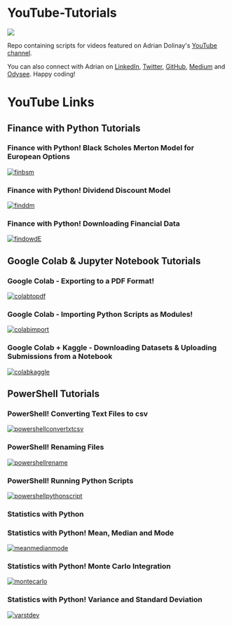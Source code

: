 # YouTube-Tutorials

<a target="new" href="https://www.youtube.com/@AdrianDolinay"><img border=0 src="https://img.shields.io/badge/YouTube-red?style=for-the-badge&logo=youtube&logoColor=white"></a>

Repo containing scripts for videos featured on Adrian Dolinay's [YouTube channel](https://www.youtube.com/c/AdrianDolinay1).

You can also connect with Adrian on [LinkedIn](https://www.linkedin.com/in/adrian-dolinay-frm-96a289106/), [Twitter](https://twitter.com/DolinayG), [GitHub](https://github.com/ad17171717), [Medium](https://adriandolinay.medium.com/) and [Odysee](https://odysee.com/@adriandolinay:0). Happy coding!

# YouTube Links


## Finance with Python Tutorials

### Finance with Python! Black Scholes Merton Model for European Options
[![finbsm](https://img.youtube.com/vi/QXLS5k0oVRI/0.jpg)](https://www.youtube.com/watch?v=QXLS5k0oVRI)

### Finance with Python! Dividend Discount Model
[![finddm](https://img.youtube.com/vi/G5ko7rLqjhk/0.jpg)](https://www.youtube.com/watch?v=G5ko7rLqjhk)

### Finance with Python! Downloading Financial Data 
[![findowdE](https://img.youtube.com/vi/TB_rj_IzLRA/0.jpg)](https://www.youtube.com/watch?v=TB_rj_IzLRA) 


## Google Colab & Jupyter Notebook Tutorials

### Google Colab - Exporting to a PDF Format!
[![colabtopdf](https://img.youtube.com/vi/-Ti9Mm21uVc/0.jpg)](https://www.youtube.com/watch?v=-Ti9Mm21uVc)

### Google Colab - Importing Python Scripts as Modules!
[![colabimport](https://img.youtube.com/vi/YP6APKLRf58/0.jpg)](https://www.youtube.com/watch?v=YP6APKLRf58)

### Google Colab + Kaggle - Downloading Datasets & Uploading Submissions from a Notebook
[![colabkaggle](https://img.youtube.com/vi/m-As6o-SLtI/0.jpg)](https://www.youtube.com/watch?v=m-As6o-SLtI)


## PowerShell Tutorials

### PowerShell! Converting Text Files to csv
[![powershellconvertxtcsv](https://img.youtube.com/vi/FVu-CCq2mSk/0.jpg)](https://www.youtube.com/watch?v=FVu-CCq2mSk)

### PowerShell! Renaming Files
[![powershellrename](https://img.youtube.com/vi/LfhTZDt2SA0/0.jpg)](https://www.youtube.com/watch?v=LfhTZDt2SA0)

### PowerShell! Running Python Scripts
[![powershellpythonscript](https://img.youtube.com/vi/8RHtbfx2r_E/0.jpg)](https://www.youtube.com/watch?v=8RHtbfx2r_E)


### Statistics with Python 

### Statistics with Python! Mean, Median and Mode
[![meanmedianmode](https://img.youtube.com/vi/5cKcTmQiz1A/0.jpg)](https://www.youtube.com/watch?v=5cKcTmQiz1A)

### Statistics with Python! Monte Carlo Integration 
[![montecarlo](https://img.youtube.com/vi/HXg2Jy_Bwa4/0.jpg)](https://www.youtube.com/watch?v=HXg2Jy_Bwa4)

### Statistics with Python! Variance and Standard Deviation
[![varstdev](https://img.youtube.com/vi/lwfAJM3KZCE/0.jpg)](https://www.youtube.com/watch?v=lwfAJM3KZCE)




